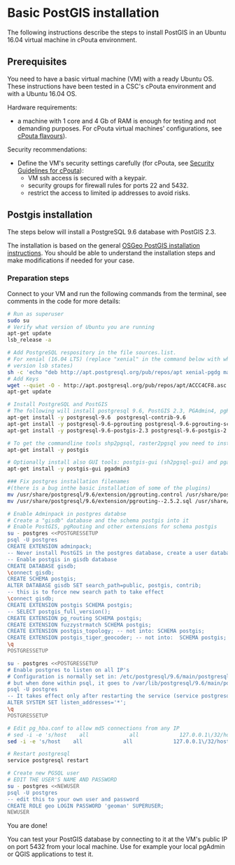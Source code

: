 # Basic PostGIS installation

The following instructions describe the steps to install PostGIS in an Ubuntu 16.04 virtual machine in cPouta environment.

## Prerequisites
You need to have a basic virtual machine (VM) with a ready Ubuntu OS. These instructions have been tested in a CSC's cPouta environment and with a Ubuntu 16.04 OS.

Hardware requirements:
- a machine with 1 core and 4 Gb of RAM is enough for testing and not demanding purposes. For cPouta virtual machines' configurations, see [cPouta flavours](https://research.csc.fi/pouta-flavours)).

Security recommendations:
- Define the VM's security settings carefully (for cPouta, see [Security Guidelines for cPouta](https://research.csc.fi/pouta-security)):
  - VM ssh access is secured with a keypair.
  - security groups for firewall rules for ports 22 and 5432.
  - restrict the access to limited ip addresses to avoid risks.

## Postgis installation
The steps below will install a PostgreSQL 9.6 database with PostGIS 2.3.

The installation is based on the general [OSGeo PostGIS installation instructions](https://trac.osgeo.org/postgis/wiki/UsersWikiPostGIS23UbuntuPGSQL96Apt). You should be able to understand the installation steps and make modifications if needed for your case.

### Preparation steps

Connect to your VM and run the following commands from the terminal, see comments in the code for more details:

````sh
# Run as superuser
sudo su
# Verify what version of Ubuntu you are running
apt-get update
lsb_release -a

# Add PostgreSQL respository in the file sources.list.
# For xenial (16.04 LTS) (replace "xenial" in the command below with whatever
# version lsb states)
sh -c 'echo "deb http://apt.postgresql.org/pub/repos/apt xenial-pgdg main" >> /etc/apt/sources.list'
# Add Keys
wget --quiet -O - http://apt.postgresql.org/pub/repos/apt/ACCC4CF8.asc | apt-key add -
apt-get update

# Install PostgreSQL and PostGIS
# The following will install postgresql 9.6, PostGIS 2.3, PGAdmin4, pgRouting 2.3 and additional supplied modules including the adminpack extension:
apt-get install -y postgresql-9.6  postgresql-contrib-9.6
apt-get install -y postgresql-9.6-pgrouting postgresql-9.6-pgrouting-scripts
apt-get install -y postgresql-9.6-postgis-2.3 postgresql-9.6-postgis-2.3-scripts

# To get the commandline tools shp2pgsql, raster2pgsql you need to install also postgis.
apt-get install -y postgis

# Optionally install also GUI tools: postgis-gui (sh2pgsql-gui) and pgadmin
apt-get install -y postgis-gui pgadmin3

### Fix postgres installation filenames
#(there is a bug inthe basic installation of some of the plugins)
mv /usr/share/postgresql/9.6/extension/pgrouting.control /usr/share/postgresql/9.6/extension/pg_routing.control
mv /usr/share/postgresql/9.6/extension/pgrouting--2.5.2.sql /usr/share/postgresql/9.6/extension/pg_routing--2.5.2.sql

# Enable Adminpack in postgres databse
# Create a "gisdb" database and the schema postgis into it
# Enable PostGIS, pgRouting and other extensions for schema postgis
su - postgres <<POSTGRESSETUP
psql -U postgres
CREATE EXTENSION adminpack;
-- Never install PostGIS in the postgres database, create a user database
-- Enable postgis in gisdb database
CREATE DATABASE gisdb;
\connect gisdb;
CREATE SCHEMA postgis;
ALTER DATABASE gisdb SET search_path=public, postgis, contrib;
-- this is to force new search path to take effect
\connect gisdb;
CREATE EXTENSION postgis SCHEMA postgis;
-- SELECT postgis_full_version();
CREATE EXTENSION pg_routing SCHEMA postgis;
CREATE EXTENSION fuzzystrmatch SCHEMA postgis;
CREATE EXTENSION postgis_topology; -- not into: SCHEMA postgis;
CREATE EXTENSION postgis_tiger_geocoder; -- not into:  SCHEMA postgis;
\q
POSTGRESSETUP

su - postgres <<POSTGRESSETUP
# Enable postgres to listen on all IP's
# Configuration is normally set in: /etc/postgresql/9.6/main/postgresql.conf
# but when done within psql, it goes to /var/lib/postgresql/9.6/main/postgresql.auto.conf
psql -U postgres
-- It takes effect only after restarting the service (service postgresql restart)
ALTER SYSTEM SET listen_addresses='*';
\q
POSTGRESSETUP

# Edit pg_hba.conf to allow md5 connections from any IP
# sed -i -e 's/host    all             all             127.0.0.1\/32/host    all             all             0.0.0.0\/0/g' /etc/postgresql/9.6/main/pg_hba.conf
sed -i -e 's/host    all             all             127.0.0.1\/32/hostssl    all             all             0.0.0.0\/0/g' /etc/postgresql/9.6/main/pg_hba.conf

# Restart postgresql
service postgresql restart

# Create new PGSQL user
# EDIT THE USER'S NAME AND PASSWORD
su - postgres <<NEWUSER
psql -U postgres
-- edit this to your own user and password
CREATE ROLE geo LOGIN PASSWORD 'geoman' SUPERUSER;
NEWUSER
````

You are done!

You can test your PostGIS database by connecting to it at the VM's public IP on port 5432 from your local machine. Use for example your local pgAdmin or QGIS applications to test it.

